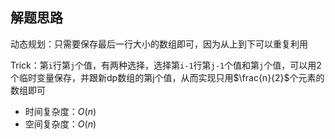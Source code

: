 ## 解题思路
 动态规划：只需要保存最后一行大小的数组即可，因为从上到下可以重复利用

 Trick：第`i`行第`j`个值，有两种选择，选择第`i-1`行第`j-1`个值和第`j`个值，可以用2个临时变量保存，并跟新dp数组的第j个值，从而实现只用$\frac{n}{2}$个元素的数组即可

 + 时间复杂度：$O(n)$
 + 空间复杂度：$O(n)$